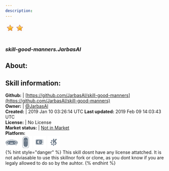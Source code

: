 ```yaml
---    
description:   
---    
```

![](../.gitbook/assets/star.png)![](../.gitbook/assets/star.png)  
#   
### _skill-good-manners.JarbasAl_  
## About:  


## Skill information:  
**Github:** | [https://github.com/JarbasAl/skill-good-manners](https://github.com/JarbasAl/skill-good-manners)  
**Owner:** | [@JarbasAl](https://github.com/JarbasAl)  
**Created:** | 2019 Jan 10 03:26:14 UTC  **Last updated:** 2019 Feb 09 14:03:43 UTC  
**License:** | No License  
**Market status:** | [Not in Market](https://market.mycroft.ai/skill/)  
**Platform:**  
 ![](../.gitbook/assets/mark-1-icon.png)  ![](../.gitbook/assets/mark-2-icon.png)  ![](../.gitbook/assets/picroft-icon.png)  ![](../.gitbook/assets/kde.png)   
{% hint style="danger" %}
This skill dosnt have any license attatched. It is not adviasable to use this skillnor fork or clone, as you dont know if you are legaly allowed to do so by the auhtor.
{% endhint %}
